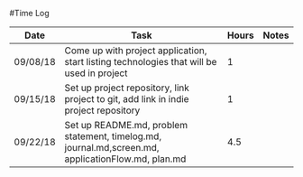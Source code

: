 #Time Log

| Date | Task | Hours | Notes|
|------|------|-------|------|
| 09/08/18| Come up with project application, start listing technologies that will be used in project| 1 | |
| 09/15/18| Set up project repository, link project to git, add link in indie project repository| 1 | |
| 09/22/18| Set up README.md, problem statement, timelog.md, journal.md,screen.md, applicationFlow.md, plan.md| 4.5 | |